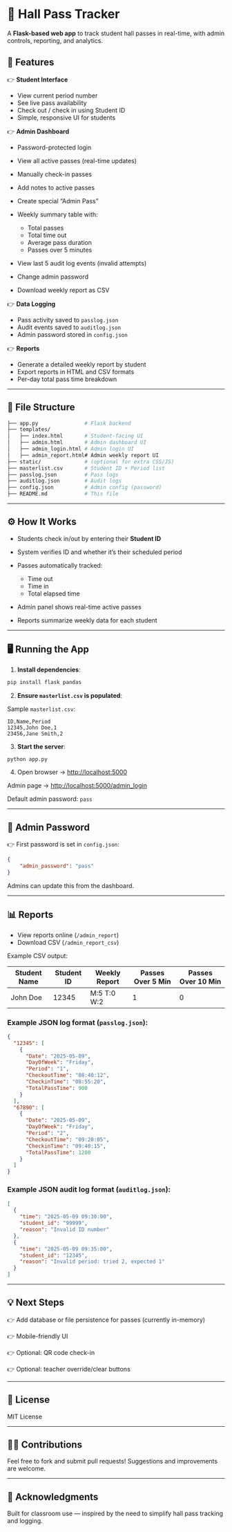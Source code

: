 # 📝 Hall Pass Tracker

A **Flask-based web app** to track student hall passes in real-time, with admin controls, reporting, and analytics.

## 🚀 Features

👉 **Student Interface**

* View current period number
* See live pass availability
* Check out / check in using Student ID
* Simple, responsive UI for students

👉 **Admin Dashboard**

* Password-protected login
* View all active passes (real-time updates)
* Manually check-in passes
* Add notes to active passes
* Create special “Admin Pass”
* Weekly summary table with:

  * Total passes
  * Total time out
  * Average pass duration
  * Passes over 5 minutes
* View last 5 audit log events (invalid attempts)
* Change admin password
* Download weekly report as CSV

👉 **Data Logging**

* Pass activity saved to `passlog.json`
* Audit events saved to `auditlog.json`
* Admin password stored in `config.json`

👉 **Reports**

* Generate a detailed weekly report by student
* Export reports in HTML and CSV formats
* Per-day total pass time breakdown

---

## 📂 File Structure

```bash
├── app.py               # Flask backend
├── templates/
│   ├── index.html       # Student-facing UI
│   ├── admin.html       # Admin dashboard UI
│   ├── admin_login.html # Admin login UI
│   ├── admin_report.html# Admin weekly report UI
├── static/              # (optional for extra CSS/JS)
├── masterlist.csv       # Student ID + Period list
├── passlog.json         # Pass logs
├── auditlog.json        # Audit logs
├── config.json          # Admin config (password)
├── README.md            # This file
```

---

## ⚙️ How It Works

* Students check in/out by entering their **Student ID**
* System verifies ID and whether it’s their scheduled period
* Passes automatically tracked:

  * Time out
  * Time in
  * Total elapsed time
* Admin panel shows real-time active passes
* Reports summarize weekly data for each student

---

## 🖥️ Running the App

1. **Install dependencies**:

```bash
pip install flask pandas
```

2. **Ensure `masterlist.csv` is populated**:

Sample `masterlist.csv`:

```csv
ID,Name,Period
12345,John Doe,1
23456,Jane Smith,2
```

3. **Start the server**:

```bash
python app.py
```

4. Open browser → [http://localhost:5000](http://localhost:5000)

Admin page → [http://localhost:5000/admin\_login](http://localhost:5000/admin_login)

Default admin password: `pass`

---

## 🔐 Admin Password

👉 First password is set in `config.json`:

```json
{
    "admin_password": "pass"
}
```

Admins can update this from the dashboard.

---

## 📊 Reports

* View reports online (`/admin_report`)
* Download CSV (`/admin_report_csv`)

Example CSV output:

| Student Name | Student ID | Weekly Report | Passes Over 5 Min | Passes Over 10 Min |
| ------------ | ---------- | ------------- | ----------------- | ------------------ |
| John Doe     | 12345      | M:5 T:0 W:2   | 1                 | 0                  |

### Example JSON log format (`passlog.json`):

```json
{
  "12345": [
    {
      "Date": "2025-05-09",
      "DayOfWeek": "Friday",
      "Period": "1",
      "CheckoutTime": "08:40:12",
      "CheckinTime": "08:55:20",
      "TotalPassTime": 900
    }
  ],
  "67890": [
    {
      "Date": "2025-05-09",
      "DayOfWeek": "Friday",
      "Period": "2",
      "CheckoutTime": "09:20:05",
      "CheckinTime": "09:40:15",
      "TotalPassTime": 1200
    }
  ]
}
```

### Example JSON audit log format (`auditlog.json`):

```json
[
  {
    "time": "2025-05-09 09:30:00",
    "student_id": "99999",
    "reason": "Invalid ID number"
  },
  {
    "time": "2025-05-09 09:35:00",
    "student_id": "12345",
    "reason": "Invalid period: tried 2, expected 1"
  }
]
```

---

## 💡 Next Steps

👉 Add database or file persistence for passes (currently in-memory)

👉 Mobile-friendly UI

👉 Optional: QR code check-in

👉 Optional: teacher override/clear buttons

---

## 📝 License

MIT License

---

## 👨‍💻 Contributions

Feel free to fork and submit pull requests! Suggestions and improvements are welcome.

---

## 🙌 Acknowledgments

Built for classroom use — inspired by the need to simplify hall pass tracking and logging.
